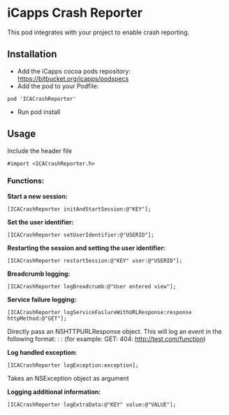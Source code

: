 # iCapps Crash Reporter #

This pod integrates with your project to enable crash reporting.

## Installation ##
* Add the iCapps cocoa pods repository: https://bitbucket.org/icapps/podspecs
* Add the pod to your Podfile:
```
pod 'ICACrashReporter'
```
* Run pod install

## Usage ##

Include the header file

```
#import <ICACrashReporter.h>
```

### Functions: ###

**Start a new session:**
```
[ICACrashReporter initAndStartSession:@"KEY"];
```

**Set the user identifier:**
```
[ICACrashReporter setUserIdentifier:@"USERID"];
```

**Restarting the session and setting the user identifier:**
```
[ICACrashReporter restartSession:@"KEY" user:@"USERID"];
```

**Breadcrumb logging:**
```
[ICACrashReporter logBreadcrumb:@"User entered view"];
```

**Service failure logging:**
```
[ICACrashReporter logServiceFailureWithURLResponse:response httpMethod:@"GET"];
```
Directly pass an NSHTTPURLResponse object. This will log an event in the following format:
<HTTPMETHOD>: <ERRORCODE>: <SERVICEURL> 
(for example: GET: 404: http://test.com/function)

**Log handled exception:**
```
[ICACrashReporter logException:exception];
```
Takes an NSException object as argument

**Logging additional information:**
```
[ICACrashReporter logExtraData:@"KEY" value:@"VALUE"];
```